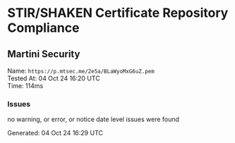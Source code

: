 # STIR/SHAKEN Certificate Repository Compliance

## Martini Security

Name: `https://p.mtsec.me/2e5a/BLaWyoMxG6uZ.pem`\
Tested At: 04 Oct 24 16:20 UTC\
Time: 114ms

### Issues

no warning, or error, or notice date level issues were found

Generated: 04 Oct 24 16:29 UTC